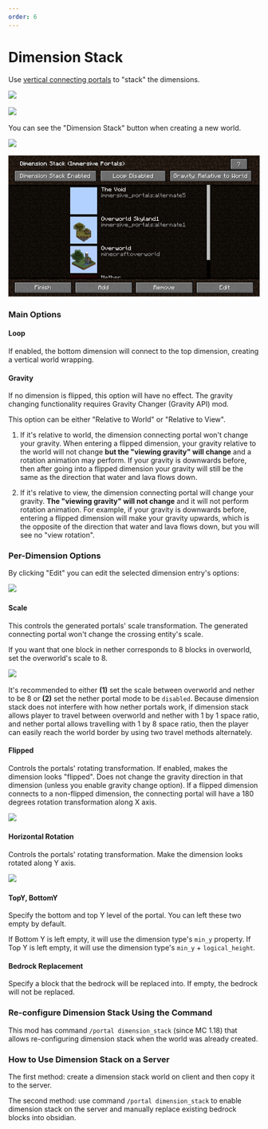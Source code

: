 ```yaml
---
order: 6
---
```




# Dimension Stack

Use [vertical connecting portals](./Portals#vertical-dimension-connecting-portal) to "stack" the dimensions.



![](https://i.loli.net/2021/11/20/aui8vcNer9hAmgJ.png)

![](https://i.loli.net/2021/11/20/r7sUyN6Azm4qiaF.png)



You can see the "Dimension Stack" button when creating a new world.

![](https://i.loli.net/2021/11/20/helqg7vkcdML5n3.png)

![](./dim_stack_gui.png)



### Main Options

#### Loop

If enabled, the bottom dimension will connect to the top dimension, creating a vertical world wrapping.

#### Gravity

If no dimension is flipped, this option will have no effect. The gravity changing functionality requires Gravity Changer (Gravity API) mod.

This option can be either "Relative to World" or "Relative to View".

1. If it's relative to world, the dimension connecting portal won't change your gravity. When entering a flipped dimension, your gravity relative to the world will not change **but the "viewing gravity" will change** and a rotation animation may perform. If your gravity is downwards before, then after going into a flipped dimension your gravity will still be the same as the direction that water and lava flows down.

2. If it's relative to view, the dimension connecting portal will change your gravity. **The "viewing gravity" will not change** and it will not perform rotation animation. For example, if your gravity is downwards before, entering a flipped dimension will make your gravity upwards, which is the opposite of the direction that water and lava flows down, but you will see no "view rotation".

### Per-Dimension Options

By clicking "Edit" you can edit the selected dimension entry's options:

![](https://s2.loli.net/2021/12/31/9VBFmxTPLn17oRK.png)

#### Scale

This controls the generated portals' scale transformation. The generated connecting portal won't change the crossing entity's scale.

If you want that one block in nether corresponds to 8 blocks in overworld, set the overworld's scale to 8.

![](https://i.loli.net/2021/11/20/ywnkEq6F4pQS7Ha.png)

It's recommended to either **(1)** set the scale between overworld and nether to be 8 or **(2)** set the nether portal mode to be `disabled`. Because dimension stack does not interfere with how nether portals work, if dimension stack allows player to travel between overworld and nether with 1 by 1 space ratio, and nether portal allows travelling with 1 by 8 space ratio, then the player can easily reach the world border by using two travel methods alternately.

#### Flipped

Controls the portals' rotating transformation. If enabled, makes the dimension looks "flipped". Does not change the gravity direction in that dimension (unless you enable gravity change option). If a flipped dimension connects to a non-flipped dimension, the connecting portal will have a 180 degrees rotation transformation along X axis.

![](https://i.loli.net/2021/11/20/pXxmBnrQd2CbVIE.png)

#### Horizontal Rotation

Controls the portals' rotating transformation. Make the dimension looks rotated along Y axis.

![](https://i.loli.net/2021/11/20/Fnv4GOCW8A3wiJM.png)

#### TopY, BottomY

Specify the bottom and top Y level of the portal. You can left these two empty by default.

If Bottom Y is left empty, it will use the dimension type's `min_y` property. If Top Y is left empty, it will use the dimension type's `min_y` + `logical_height`.

#### Bedrock Replacement

Specify a block that the bedrock will be replaced into. If empty, the bedrock will not be replaced.

### Re-configure Dimension Stack Using the Command

This mod has command `/portal dimension_stack` (since MC 1.18) that allows re-configuring dimension stack when the world was already created.

### How to Use Dimension Stack on a Server

The first method: create a dimension stack world on client and then copy it to the server.

The second method: use command `/portal dimension_stack` to enable dimension stack on the server and manually replace existing bedrock blocks into obsidian.



